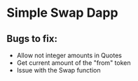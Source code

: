 # Simple Swap Dapp

## Bugs to fix:
- Allow not integer amounts in Quotes
- Get current amount of the "from" token
- Issue with the Swap function